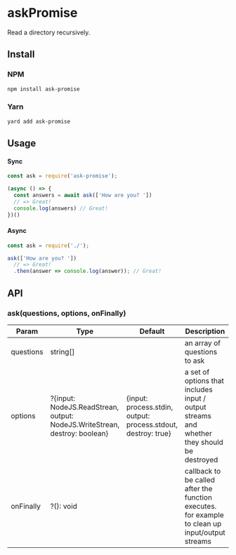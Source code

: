 # askPromise

Read a directory recursively.

## Install

### NPM

```bash
npm install ask-promise
```

### Yarn

```bash
yard add ask-promise
```

## Usage

#### Sync

```js
const ask = require('ask-promise');

(async () => {
  const answers = await ask(['How are you? '])
  // => Great!
  console.log(answers) // Great!
})()
```

#### Async

```js
const ask = require('./');

ask(['How are you? '])
  // => Great!
  .then(answer => console.log(answer)); // Great!
```

## API

### ask(questions, options, onFinally)

| Param     | Type                                                                      | Default                                                       | Description                                                                                     |
| --------- | ------------------------------------------------------------------------- | ------------------------------------------------------------- | ----------------------------------------------------------------------------------------------- |
| questions | string[]                                                                  |                                                               | an array of questions to ask                                                                    |
| options   | ?{input: NodeJS.ReadStrean, output: NodeJS.WriteStrean, destroy: boolean} | {input: process.stdin, output: process.stdout, destroy: true} | a set of options that includes input / output streams and whether they should be destroyed      |
| onFinally | ?(): void                                                                 |                                                               | callback to be called after the function executes. for example to clean up input/output streams |
